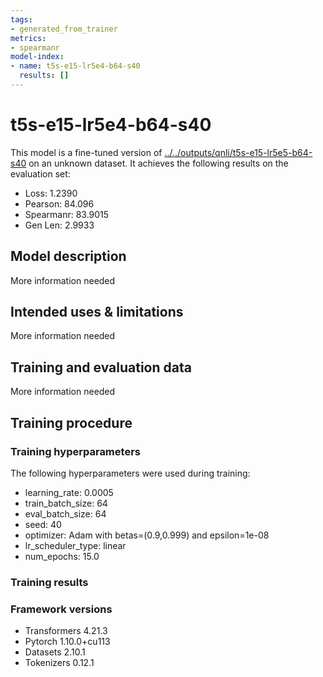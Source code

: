 ```yaml
---
tags:
- generated_from_trainer
metrics:
- spearmanr
model-index:
- name: t5s-e15-lr5e4-b64-s40
  results: []
---
```


<!-- This model card has been generated automatically according to the information the Trainer had access to. You
should probably proofread and complete it, then remove this comment. -->

# t5s-e15-lr5e4-b64-s40

This model is a fine-tuned version of [../../outputs/qnli/t5s-e15-lr5e5-b64-s40](https://huggingface.co/../../outputs/qnli/t5s-e15-lr5e5-b64-s40) on an unknown dataset.
It achieves the following results on the evaluation set:
- Loss: 1.2390
- Pearson: 84.096
- Spearmanr: 83.9015
- Gen Len: 2.9933

## Model description

More information needed

## Intended uses & limitations

More information needed

## Training and evaluation data

More information needed

## Training procedure

### Training hyperparameters

The following hyperparameters were used during training:
- learning_rate: 0.0005
- train_batch_size: 64
- eval_batch_size: 64
- seed: 40
- optimizer: Adam with betas=(0.9,0.999) and epsilon=1e-08
- lr_scheduler_type: linear
- num_epochs: 15.0

### Training results



### Framework versions

- Transformers 4.21.3
- Pytorch 1.10.0+cu113
- Datasets 2.10.1
- Tokenizers 0.12.1

